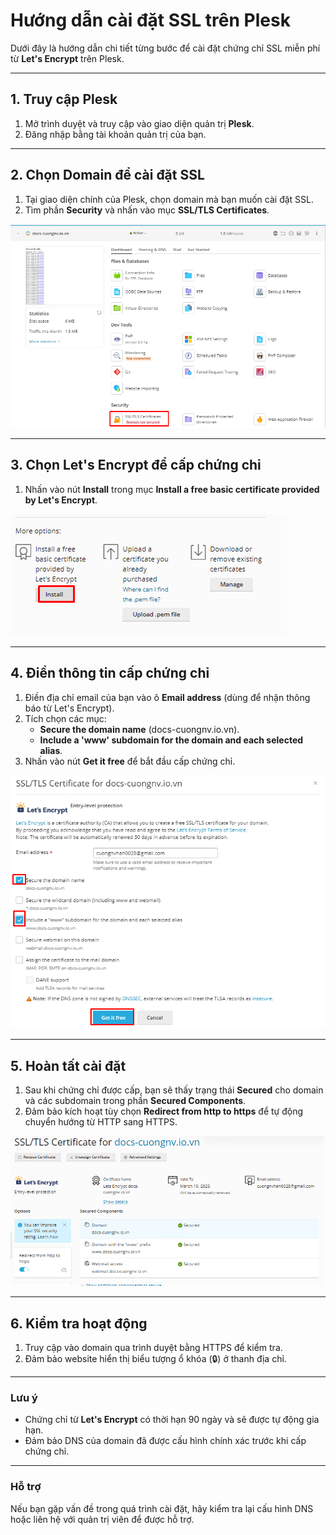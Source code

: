 
# Hướng dẫn cài đặt SSL trên Plesk

Dưới đây là hướng dẫn chi tiết từng bước để cài đặt chứng chỉ SSL miễn phí từ **Let's Encrypt** trên Plesk.

---

## 1. Truy cập Plesk

1. Mở trình duyệt và truy cập vào giao diện quản trị **Plesk**. 
2. Đăng nhập bằng tài khoản quản trị của bạn.

---

## 2. Chọn Domain để cài đặt SSL

1. Tại giao diện chính của Plesk, chọn domain mà bạn muốn cài đặt SSL.
2. Tìm phần **Security** và nhấn vào mục **SSL/TLS Certificates**.

![Command Prompt](https://github.com/cuongnvvietis/NhanHoa/blob/main/Docs/Picture/Hosting/Screenshot_258.png) 

---

## 3. Chọn Let's Encrypt để cấp chứng chỉ

1. Nhấn vào nút **Install** trong mục **Install a free basic certificate provided by Let's Encrypt**.

![Command Prompt](https://github.com/cuongnvvietis/NhanHoa/blob/main/Docs/Picture/Hosting/Screenshot_259.png) 

---

## 4. Điền thông tin cấp chứng chỉ

1. Điền địa chỉ email của bạn vào ô **Email address** (dùng để nhận thông báo từ Let's Encrypt).
2. Tích chọn các mục:
   - **Secure the domain name** (docs-cuongnv.io.vn).
   - **Include a 'www' subdomain for the domain and each selected alias**.
3. Nhấn vào nút **Get it free** để bắt đầu cấp chứng chỉ.

![Command Prompt](https://github.com/cuongnvvietis/NhanHoa/blob/main/Docs/Picture/Hosting/Screenshot_260.png) 

---

## 5. Hoàn tất cài đặt

1. Sau khi chứng chỉ được cấp, bạn sẽ thấy trạng thái **Secured** cho domain và các subdomain trong phần **Secured Components**.
2. Đảm bảo kích hoạt tùy chọn **Redirect from http to https** để tự động chuyển hướng từ HTTP sang HTTPS.

![Command Prompt](https://github.com/cuongnvvietis/NhanHoa/blob/main/Docs/Picture/Hosting/Screenshot_261.png) 

---

## 6. Kiểm tra hoạt động

1. Truy cập vào domain qua trình duyệt bằng HTTPS để kiểm tra.
2. Đảm bảo website hiển thị biểu tượng ổ khóa (🔒) ở thanh địa chỉ.

---

### Lưu ý

- Chứng chỉ từ **Let's Encrypt** có thời hạn 90 ngày và sẽ được tự động gia hạn.
- Đảm bảo DNS của domain đã được cấu hình chính xác trước khi cấp chứng chỉ.

---

### Hỗ trợ

Nếu bạn gặp vấn đề trong quá trình cài đặt, hãy kiểm tra lại cấu hình DNS hoặc liên hệ với quản trị viên để được hỗ trợ.
